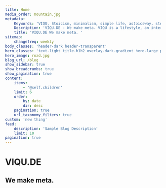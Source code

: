 ```yaml
---
title: Home
media_order: mountain.jpg
metadata:
    Keywords: 'VIQU, Stoicism, minimalism, simple life, astoicsway, stoic, philosophy,'
    Description: 'VIQU.DE - We make meta. VIQU is a lifestyle, an interest, something different.'
    title: 'VIQU.DE We make meta. '
sitemap:
    changefreq: weekly
body_classes: 'header-dark header-transparent'
hero_classes: 'text-light title-h1h2 overlay-dark-gradient hero-large parallax'
hero_image: road.jpg
blog_url: /blog
show_sidebar: true
show_breadcrumbs: true
show_pagination: true
content:
    items:
        - '@self.children'
    limit: 6
    order:
        by: date
        dir: desc
    pagination: true
    url_taxonomy_filters: true
custom: 'new thing'
feed:
    description: 'Sample Blog Description'
    limit: 10
pagination: true
---
```


# **VIQU**.DE
## We make meta. 
